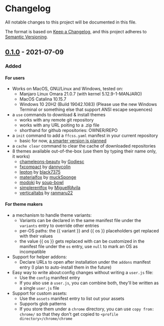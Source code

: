 # Changelog

All notable changes to this project will be documented in this file.

The format is based on [Keep a Changelog](https://keepachangelog.com/en/1.0.0/),
and this project adheres to [Semantic Versioning](https://semver.org/spec/v2.0.0.html).

## [0.1.0] - 2021-07-09

### Added

#### For users

- Works on MacOS, GNU/Linux and Windows, tested on:
    - Manjaro Linux Omara 21.0.7 (with kernel 5.12.9-1-MANJARO)
    - MacOS Catalina 10.15.7
    - Windows 10 20H2 (Build 19042.1083) (Please use the new Windows Terminal or something else that support ANSI escape sequences)
- a `use` commands to download & install themes
    - works with any remote git repository
    - works with any URL poiting to a .zip file
    - shorthand for github repositories: OWNER/REPO
- a `init` command to add a `ffcss.yaml` manifest in your current repository
    - basic for now, [a smarter version is planned](https://github.com/ewen-lbh/ffcss/issues/20)
- a `cache clear` command to clear the cache of downloaded repositories
- 8 themes available out-of-the-box (use them by typing their name only, it works)
    - [chameleons-beauty](https://github.com/Godiesc/Chameleons-Beauty) by [Godiesc](https://github.com/Godiesc)
    - [fxcompact](https://github.com/dannycolin/fx-compact-mode) by [dannycolin](https://github.com/dannycolin)
    - [lepton](https://github.com/black7375/Firefox-UI-Fix) by [black7375](https://github.com/black7375)
    - [materialfox](https://github.com/muckSponge/MaterialFox) by [muckSponge](https://github.com/muckSponge)
    - [modoki](https://github.com/soup-bowl/Modoki-FirefoxCSS) by [soup-bowl](https://github.com/soup-bowl)
    - [simplerentfox](https://github.com/MiguelRAvila/SimplerentFox) by [MiguelRAvila](https://github.com/MiguelRAvila)
    - [verticaltabs](https://github.com/ranmaru22/firefox-vertical-tabs) by [ranmaru22](https://github.com/ranmaru22)

#### For theme makers

- a mechanism to handle theme variants:
    - Variants can be declared in the same manifest file under the `variants` entry to override other entries
    - per-OS paths: the {{ variant }} and {{ os }} placeholders get replaced with their values
    - the value {{ os }} gets replaced with can be customized in the manifest file under the `os` entry, use `null` to mark an OS as incompatible
- Support for helper addons:
    - Declare URLs to open after installation under the `addons` manifest entry (I plan to auto-install them in the future)
- Easy way to write about:config changes without writing a `user.js` file:
    - Use the `config` manifest entry
    - If you also use a `user.js`, you can combine both, they'll be written as a single `user.js` file
- Support for custom assets:
    - Use the `assets` manifest entry to list out your assets
    - Supports glob patterns
    - If you store them under a `chrome` directory, you can use `copy from: chrome/` so that they don't get copied to `<profile directory>/chrome/chrome`

[Unreleased]: https://github.com/ewen-lbh/ffcss/compare/v0.1.0...HEAD
[0.1.0]: https://github.com/ewen-lbh/ffcss/releases/tag/v0.1.0

[//]: # (C3-2-DKAC:GGH:Rewen-lbh/ffcss:Tv{t})
